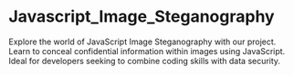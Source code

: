 # Javascript_Image_Steganography
Explore the world of JavaScript Image Steganography with our project. Learn to conceal confidential information within images using JavaScript. Ideal for developers seeking to combine coding skills with data security.
